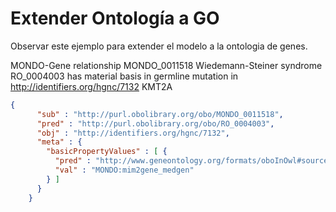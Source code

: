 # Extender Ontología a GO
Observar este ejemplo para extender el modelo a la ontologia de genes.

MONDO-Gene relationship
MONDO_0011518 Wiedemann-Steiner syndrome
RO_0004003 has material basis in germline mutation in 
http://identifiers.org/hgnc/7132 KMT2A

```json
{
      "sub" : "http://purl.obolibrary.org/obo/MONDO_0011518",
      "pred" : "http://purl.obolibrary.org/obo/RO_0004003",
      "obj" : "http://identifiers.org/hgnc/7132",
      "meta" : {
        "basicPropertyValues" : [ {
          "pred" : "http://www.geneontology.org/formats/oboInOwl#source",
          "val" : "MONDO:mim2gene_medgen"
        } ]
      }
    }
```